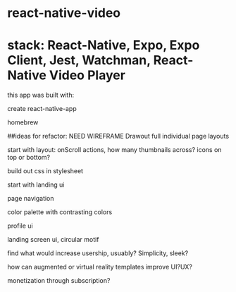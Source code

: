 # react-native-video

# stack: React-Native, Expo, Expo Client, Jest, Watchman, React-Native Video Player

this app was built with:

create react-native-app

homebrew

##ideas for refactor:
NEED WIREFRAME 
Drawout full individual page layouts

start with layout:
onScroll actions,
how many thumbnails across?
icons on top or bottom?

build out css in stylesheet

start with landing ui

page navigation

color palette with contrasting colors 

profile ui

landing screen ui, circular motif

find what would increase usership, usuably? Simplicity, sleek?

how can augmented or virtual reality templates improve UI?UX?

monetization through subscription?
